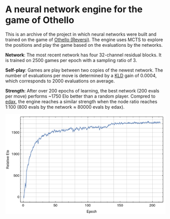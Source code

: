 # A neural network engine for the game of Othello

This is an archive of the project in which neural networks were built and trained on the game of [Othello (Reversi)](https://en.wikipedia.org/wiki/Reversi).
The engine uses MCTS to explore the positions and play the game based on the evaluations by the networks. 

**Network**: The most recent network has four 32-channel residual blocks. It is trained on 2500 games per epoch with a sampling ratio of 3.

**Self-play**: Games are play between two copies of the newest network. 
The number of evaluations per move is determined by a 
[KLD](https://en.wikipedia.org/wiki/Kullback%E2%80%93Leibler_divergence) gain of 0.0004, which corresponds to 2000 evaluations on average.

**Strength**: After over 200 epochs of learning, the best network (200 evals per move) performs ~1750 Elo better than a random player.
Compred to [edax](https://github.com/abulmo/edax-reversi), the engine reaches a similar strength when the node ratio reaches 1:100 
(800 evals by the network ≈ 80000 evals by edax).

![Elo history](/run5/elo-history.png)
